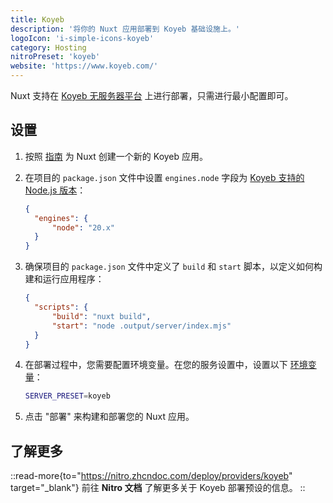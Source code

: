 ```yaml
---
title: Koyeb
description: '将你的 Nuxt 应用部署到 Koyeb 基础设施上。'
logoIcon: 'i-simple-icons-koyeb'
category: Hosting
nitroPreset: 'koyeb'
website: 'https://www.koyeb.com/'
---
```


Nuxt 支持在 [Koyeb 无服务器平台](https://www.koyeb.com/docs) 上进行部署，只需进行最小配置即可。

## 设置

1. 按照 [指南](https://www.koyeb.com/docs/deploy/nuxt) 为 Nuxt 创建一个新的 Koyeb 应用。

2. 在项目的 `package.json` 文件中设置 `engines.node` 字段为 [Koyeb 支持的 Node.js 版本](https://www.koyeb.com/docs/build-and-deploy/build-from-git/nodejs#runtime)：

    ```json [package.json]
    {
      "engines": {
          "node": "20.x"
      }
    }
    ```

3. 确保项目的 `package.json` 文件中定义了 `build` 和 `start` 脚本，以定义如何构建和运行应用程序：

    ```json [package.json]
    {
      "scripts": {
          "build": "nuxt build",
          "start": "node .output/server/index.mjs"
      }
    }
    ```

4. 在部署过程中，您需要配置环境变量。在您的服务设置中，设置以下 [环境变量](https://www.koyeb.com/docs/build-and-deploy/environment-variables)：

    ```bash
    SERVER_PRESET=koyeb
    ```

5. 点击 "部署" 来构建和部署您的 Nuxt 应用。

## 了解更多

::read-more{to="https://nitro.zhcndoc.com/deploy/providers/koyeb" target="_blank"}
前往 **Nitro 文档** 了解更多关于 Koyeb 部署预设的信息。
::

